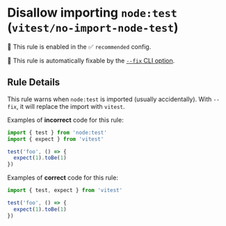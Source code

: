 # Disallow importing `node:test` (`vitest/no-import-node-test`)

💼 This rule is enabled in the ✅ `recommended` config.

🔧 This rule is automatically fixable by the [`--fix` CLI option](https://eslint.org/docs/latest/user-guide/command-line-interface#--fix).

<!-- end auto-generated rule header -->

## Rule Details

This rule warns when `node:test` is imported (usually accidentally). With `--fix`, it will replace the import with `vitest`.

Examples of **incorrect** code for this rule:

```ts
import { test } from 'node:test'
import { expect } from 'vitest'

test('foo', () => {
  expect(1).toBe(1)
})
```

Examples of **correct** code for this rule:

```ts
import { test, expect } from 'vitest'

test('foo', () => {
  expect(1).toBe(1)
})
```
